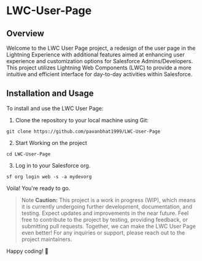 # LWC-User-Page

## Overview

Welcome to the LWC User Page project, a redesign of the user page in the Lightning Experience with additional features aimed at enhancing user experience and customization options for Salesforce Admins/Developers. This project utilizes Lightning Web Components (LWC) to provide a more intuitive and efficient interface for day-to-day activities within Salesforce.

## Installation and Usage

To install and use the LWC User Page:

1. Clone the repository to your local machine using Git:

`git clone https://github.com/pavanbhat1999/LWC-User-Page`

2. Start Working on the project

`cd LWC-User-Page`

3. Log in to your Salesforce org.

` sf org login web -s -a mydevorg `


 Voila! You're ready to go.

> Note
>**Caution:** This project is a work in progress (WIP), which means it is currently undergoing further development, documentation, and testing. Expect updates and improvements in the near future.
Feel free to contribute to the project by testing, providing feedback, or submitting pull requests. Together, we can make the LWC User Page even better!
For any inquiries or support, please reach out to the project maintainers.

Happy coding! 🚀
